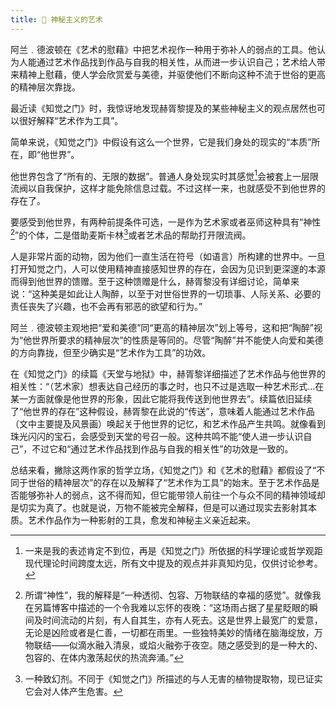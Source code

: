 ```yaml
---
title: 🎨 神秘主义的艺术
---
```


阿兰﹒德波顿在《艺术的慰藉》中把艺术视作一种用于弥补人的弱点的工具。他认为人能通过艺术作品找到作品与自我的相关性，从而进一步认识自己；艺术给人带来精神上慰藉，使人学会欣赏爱与美德，并驱使他们不断向这种不流于世俗的更高的精神层次靠拢。

最近读《知觉之门》时，我惊讶地发现赫胥黎提及的某些神秘主义的观点居然也可以很好解释“艺术作为工具”。

简单来说，《知觉之门》中假设有这么一个世界，它是我们身处的现实的“本质”所在，即“他世界”。

他世界包含了“所有的、无限的数据”。普通人身处现实时其感觉[^ganjue]会被套上一层限流阀以自我保护，这样才能免除信息过载。不过这样一来，也就感受不到他世界的存在了。

要感受到他世界，有两种前提条件可选，一是作为艺术家或者巫师这种具有“神性[^divine]”的个体，二是借助麦斯卡林[^lsd]或者艺术品的帮助打开限流阀。

人是非常片面的动物，因为他们一直生活在符号（如语言）所构建的世界中。一旦打开知觉之门，人可以使用精神直接感知世界的存在，会因为见识到更深邃的本源而得到他世界的馈赠。至于这种馈赠是什么，赫胥黎没有详细讨论，简单来说：“这种美是如此让人陶醉，以至于对世俗世界的一切琐事、人际关系、必要的责任丧失了兴趣，也不会再有邪恶的欲望和行为。”

阿兰﹒德波顿主观地把“爱和美德”同“更高的精神层次”划上等号，这和把“陶醉”视为“他世界所要求的精神层次”的性质是等同的。尽管“陶醉”并不能使人向爱和美德的方向靠拢，但至少确实是“艺术作为工具”的功效。

在《知觉之门》的续篇《天堂与地狱》中，赫胥黎详细描述了艺术作品与他世界的相关性：“（艺术家）想表达自己经历的事之时，也只不过是选取一种艺术形式...在某一方面就像是他世界的形象，因此它能将我传送到他世界去”。续篇依旧延续了“他世界的存在”这种假设，赫胥黎在此说的“传送”，意味着人能通过艺术作品（文中主要提及风景画）唤起关于他世界的记忆，和艺术作品产生共鸣。就像看到珠光闪闪的宝石，会感受到天堂的号召一般。这种共鸣不能“使人进一步认识自己”，不过它和“通过艺术作品找到作品与自我的相关性”的功效是一致的。

总结来看，撇除这两作家的哲学立场，《知觉之门》和《艺术的慰藉》都假设了“不同于世俗的精神层次”的存在以及解释了“艺术作为工具”的始末。至于艺术作品是否能够弥补人的弱点，这不得而知，但它能带领人前往一个与众不同的精神领域却是切实为真了。也就是说，万物不能被完全解释，但是可以通过现实去影射其本质。艺术作品作为一种影射的工具，愈发和神秘主义亲近起来。

[^ganjue]: 一来是我的表述肯定不到位，再是《知觉之门》所依据的科学理论或哲学观距现代理论时间跨度太远，所有文中提及的观点并非真知灼见，仅供讨论参考。

[^lsd]: 一种致幻剂。不同于《知觉之门》所描述的与人无害的植物提取物，现已证实它会对人体产生危害。

[^divine]: 所谓“神性”，我的解释是“一种透彻、包容、万物联结的幸福的感觉”。就像我在另篇博客中描述的一个令我难以忘怀的夜晚：“这场雨占据了星星眨眼的瞬间及时间流动的片刻，有人自其生，亦有人死去。这是世界上最宽广的爱意，无论是凶险或者是仁善，一切都在雨里。一些独特美妙的情绪在脑海绽放，万物联结——似滴水融入清泉，或焰火融弥于夜空。随之感受到的是一种大的、包容的、在体内激荡起伏的热流奔涌。”
